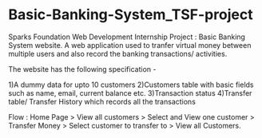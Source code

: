 # Basic-Banking-System_TSF-project

Sparks Foundation Web Development Internship Project : Basic Banking System website. A web application used to tranfer virtual money between multiple users and also record the banking transactions/ activities.

The website has the following specification -

1)A dummy data for upto 10 customers
2)Customers table with basic fields such as name, email, current balance etc.
3)Transaction status
4)Transfer table/ Transfer History which records all the transactions

Flow : Home Page > View all customers > Select and View one customer > Transfer Money > Select customer to transfer to > View all Customers.
